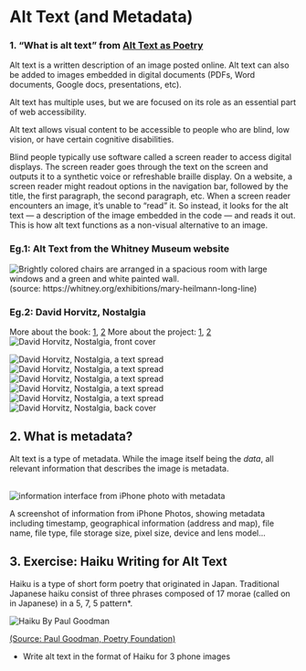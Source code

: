 # Alt Text (and Metadata)

### 1. “What is alt text” from [Alt Text as Poetry](https://alt-text-as-poetry.net/)

Alt text is a written description of an image posted online. Alt text can also be added to images embedded in digital documents (PDFs, Word documents, Google docs, presentations, etc).

Alt text has multiple uses, but we are focused on its role as an essential part of web accessibility.

Alt text allows visual content to be accessible to people who are blind, low vision, or have certain cognitive disabilities.

Blind people typically use software called a screen reader to access digital displays. The screen reader goes through the text on the screen and outputs it to a synthetic voice or refreshable braille display. On a website, a screen reader might readout options in the navigation bar, followed by the title, the first paragraph, the second paragraph, etc. When a screen reader encounters an image, it’s unable to “read” it. So instead, it looks for the alt text — a description of the image embedded in the code — and reads it out. This is how alt text functions as a non-visual alternative to an image.

### Eg.1: Alt Text from the Whitney Museum website
<img alt="Brightly colored chairs are arranged in a spacious room with large windows and a green and white painted wall." class="image" draggable="auto" style="aspect-ratio: 2400 / 1800 auto;" sizes="(min-width: 800px) 50vw, 100vw" srcset="https://whitneymedia.org/assets/image/832369/small_WMAA92426_HEILMANN_02C.jpg 512w, https://whitneymedia.org/assets/image/832369/medium_WMAA92426_HEILMANN_02C.jpg 1024w, https://whitneymedia.org/assets/image/832369/large_WMAA92426_HEILMANN_02C.jpg 2048w" src="https://whitneymedia.org/assets/image/832369/large_WMAA92426_HEILMANN_02C.jpg">
(source: https://whitney.org/exhibitions/mary-heilmann-long-line)


### Eg.2: David Horvitz, Nostalgia
More about the book: [1](https://edcat.net/item/nostalgia-3/), [2](https://www.printedmatter.org/catalog/62490/)
More about the project: [1](https://kerenidispepe.art/collection/nostalgia/), [2](https://jeankentagauthier.com/en/expositions/presentation/144/nostalgia)
![David Horvitz, Nostalgia, front cover](/_assets/img/nostalgia/nostalgia-1-frontcover.jpg)
<!-- ![David Horvitz, Nostalgia, a text spread](/assets/img/nostalgia/nostalgia-4.jpg) -->
![David Horvitz, Nostalgia, a text spread](/_assets/img/nostalgia/nostalgia-5.jpg)
![David Horvitz, Nostalgia, a text spread](/_assets/img/nostalgia/nostalgia-6.jpg)
![David Horvitz, Nostalgia, a text spread](/_assets/img/nostalgia/nostalgia-7.jpg)
![David Horvitz, Nostalgia, a text spread](/_assets/img/nostalgia/nostalgia-8.jpg)
![David Horvitz, Nostalgia, a text spread](/_assets/img/nostalgia/nostalgia-10.jpg)
![David Horvitz, Nostalgia, back cover](/_assets/img/nostalgia/nostalgia-2-backcover.jpg)



## 2. What is metadata?
Alt text is a type of metadata. While the image itself being the *data*, all relevant information that describes the image is metadata.

\
![information interface from iPhone photo with metadata](/_assets/img/metadata.png)

A screenshot of information from iPhone Photos, showing metadata including timestamp, geographical information (address and map), file name, file type, file storage size, pixel size, device and lens model...


## 3. Exercise: Haiku Writing for Alt Text

Haiku is a type of short form poetry that originated in Japan. Traditional Japanese haiku consist of three phrases composed of 17 morae (called on in Japanese) in a 5, 7, 5 pattern*.

![Haiku By Paul Goodman](/_assets/img/haiku-eg.png)

[(Source: Paul Goodman, Poetry Foundation)](https://www.poetryfoundation.org/poetrymagazine/browse?volume=102&issue=5&page=28)

- Write alt text in the format of Haiku for 3 phone images